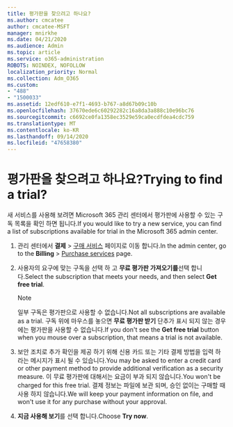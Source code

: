```yaml
---
title: 평가판을 찾으려고 하나요?
ms.author: cmcatee
author: cmcatee-MSFT
manager: mnirkhe
ms.date: 04/21/2020
ms.audience: Admin
ms.topic: article
ms.service: o365-administration
ROBOTS: NOINDEX, NOFOLLOW
localization_priority: Normal
ms.collection: Adm_O365
ms.custom:
- "488"
- "1500033"
ms.assetid: 12edf610-e7f1-4693-b767-a8d67b09c10b
ms.openlocfilehash: 37670ede6c60292282c16a8da3a888c10e96bc76
ms.sourcegitcommit: c6692ce0fa1358ec3529e59ca0ecdfdea4cdc759
ms.translationtype: MT
ms.contentlocale: ko-KR
ms.lasthandoff: 09/14/2020
ms.locfileid: "47658380"
---
```

# <a name="trying-to-find-a-trial"></a><span data-ttu-id="d8497-102">평가판을 찾으려고 하나요?</span><span class="sxs-lookup"><span data-stu-id="d8497-102">Trying to find a trial?</span></span>

<span data-ttu-id="d8497-103">새 서비스를 사용해 보려면 Microsoft 365 관리 센터에서 평가판에 사용할 수 있는 구독 목록을 확인 하면 됩니다.</span><span class="sxs-lookup"><span data-stu-id="d8497-103">If you would like to try a new service, you can find a list of subscriptions available for trial in the Microsoft 365 admin center.</span></span>
  
1. <span data-ttu-id="d8497-104">관리 센터에서 **결제** \> [구매 서비스](https://go.microsoft.com/fwlink/p/?linkid=868433) 페이지로 이동 합니다.</span><span class="sxs-lookup"><span data-stu-id="d8497-104">In the admin center, go to the **Billing** \> [Purchase services](https://go.microsoft.com/fwlink/p/?linkid=868433) page.</span></span>

2. <span data-ttu-id="d8497-105">사용자의 요구에 맞는 구독을 선택 하 고  **무료 평가판 가져오기를**선택 합니다.</span><span class="sxs-lookup"><span data-stu-id="d8497-105">Select the subscription that meets your needs, and then select  **Get free trial**.</span></span>

    > [!NOTE]
    > <span data-ttu-id="d8497-106">일부 구독은 평가판으로 사용할 수 없습니다.</span><span class="sxs-lookup"><span data-stu-id="d8497-106">Not all subscriptions are available as a trial.</span></span> <span data-ttu-id="d8497-107">구독 위에 마우스를 놓으면 **무료 평가판 받기** 단추가 표시 되지 않는 경우에는 평가판을 사용할 수 없습니다.</span><span class="sxs-lookup"><span data-stu-id="d8497-107">If you don't see the **Get free trial** button when you mouse over a subscription, that means a trial is not available.</span></span>
  
3. <span data-ttu-id="d8497-108">보안 조치로 추가 확인을 제공 하기 위해 신용 카드 또는 기타 결제 방법을 입력 하 라는 메시지가 표시 될 수 있습니다.</span><span class="sxs-lookup"><span data-stu-id="d8497-108">You may be asked to enter a credit card or other payment method to provide additional verification as a security measure.</span></span> <span data-ttu-id="d8497-109">이 무료 평가판에 대해서는 요금이 부과 되지 않습니다.</span><span class="sxs-lookup"><span data-stu-id="d8497-109">You won't be charged for this free trial.</span></span> <span data-ttu-id="d8497-110">결제 정보는 파일에 보관 되며, 승인 없이는 구매할 때 사용 하지 않습니다.</span><span class="sxs-lookup"><span data-stu-id="d8497-110">We will keep your payment information on file, and won't use it for any purchase without your approval.</span></span>

4. <span data-ttu-id="d8497-111">**지금 사용해 보기**를 선택 합니다.</span><span class="sxs-lookup"><span data-stu-id="d8497-111">Choose **Try now**.</span></span>